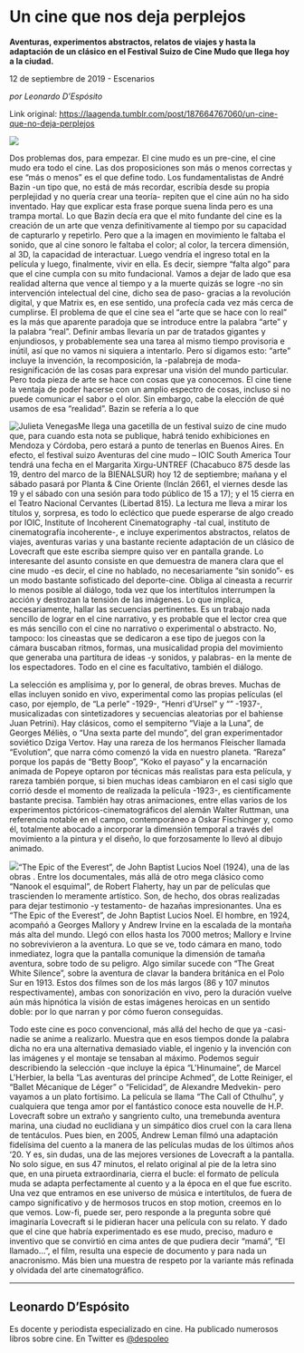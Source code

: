 # Un cine que nos deja perplejos

**Aventuras, experimentos abstractos, relatos de viajes y hasta la adaptación de un clásico en el Festival Suizo de Cine Mudo que llega hoy a la ciudad.**

12 de septiembre de 2019 - Escenarios

_por Leonardo D’Espósito_

Link original: https://laagenda.tumblr.com/post/187664767060/un-cine-que-no-deja-perplejos

![](https://64.media.tumblr.com/5e5333e113ebf28996f482ca0885bdc2/746e048f6354d93c-5d/s500x750/f1c8c259cf4376ace3eac5480ca805f8ad539251.jpg)

Dos problemas dos, para empezar. El cine mudo es un pre-cine, el cine mudo era todo el cine. Las dos proposiciones son más o menos correctas y ese “más o menos” es el que define todo. Los fundamentalistas de André Bazin -un tipo que, no está de más recordar, escribía desde su propia perplejidad y no quería crear una teoría- repiten que el cine aún no ha sido inventado. Hay que explicar esta frase porque suena linda pero es una trampa mortal. Lo que Bazin decía era que el mito fundante del cine es la creación de un arte que venza definitivamente al tiempo por su capacidad de capturarlo y repetirlo. Pero que a la imagen en movimiento le faltaba el sonido, que al cine sonoro le faltaba el color; al color, la tercera dimensión, al 3D, la capacidad de interactuar. Luego vendría el ingreso total en la película y luego, finalmente, vivir en ella. Es decir, siempre “falta algo” para que el cine cumpla con su mito fundacional. Vamos a dejar de lado que esa realidad alterna que vence al tiempo y a la muerte quizás se logre -no sin intervención intelectual del cine, dicho sea de paso- gracias a la revolución digital, y que Matrix es, en ese sentido, una profecía cada vez más cerca de cumplirse. El problema de que el cine sea el “arte que se hace con lo real” es la más que aparente paradoja que se introduce entre la palabra “arte” y la palabra “real”. Definir ambas llevaría un par de tratados gigantes y enjundiosos, y probablemente sea una tarea al mismo tiempo provisoria e inútil, así que no vamos ni siquiera a intentarlo. Pero sí digamos esto: “arte” incluye la invención, la recomposición, la -palabreja de moda- resignificación de las cosas para expresar una visión del mundo particular. Pero toda pieza de arte se hace con cosas que ya conocemos. El cine tiene la ventaja de poder hacerse con un amplio espectro de cosas, incluso si no puede comunicar el sabor o el olor. Sin embargo, cabe la elección de qué usamos de esa “realidad”. Bazin se refería a lo que 

![Julieta Venegas](https://64.media.tumblr.com/3e93c6bfd0febb442e04b170a775ecb4/746e048f6354d93c-e9/s250x400/c038a543728c62f65fb7a8f23330e3bfabf2046c.jpg)Me llega una gacetilla de un festival suizo de cine mudo que, para cuando esta nota se publique, habrá tenido exhibiciones en Mendoza y Córdoba, pero estará a punto de tenerlas en Buenos Aires. En efecto, el  festival suizo Aventuras del cine mudo – IOIC South America Tour tendrá una fecha en el Margarita Xirgu-UNTREF (Chacabuco 875 desde las 19, dentro del marco de la BIENALSUR) hoy 12 de septiembre; mañana y el sábado pasará por Planta & Cine Oriente (Inclán 2661, el viernes desde las 19 y el sábado con una sesión para todo público de 15 a 17); y el 15 cierra en el Teatro Nacional Cervantes (Libertad 815). La lectura me lleva a mirar los títulos y, sorpresa, es todo lo ecléctico que puede esperarse de algo creado por IOIC, Institute of Incoherent Cinematography -tal cual, instituto de cinematografía incoherente-, e incluye experimentos abstractos, relatos de viajes, aventuras varias y una bastante reciente adaptación de un clásico de Lovecraft que este escriba siempre quiso ver en pantalla grande. Lo interesante del asunto consiste en que demuestra de manera clara que el cine mudo -es decir, el cine no hablado, no necesariamente “sin sonido”- es un modo bastante sofisticado del deporte-cine. Obliga al cineasta a recurrir lo menos posible al diálogo, toda vez que los intertítulos interrumpen la acción y destrozan la tensión de las imágenes. Lo que implica, necesariamente, hallar las secuencias pertinentes. Es un trabajo nada sencillo de lograr en el cine narrativo, y es probable que el lector crea que es más sencillo con el cine no narrativo o experimental o abstracto. No, tampoco: los cineastas que se dedicaron a ese tipo de juegos con la cámara buscaban ritmos, formas, una musicalidad propia del movimiento que generaba una partitura de ideas -y sonidos, y palabras- en la mente de los espectadores. Todo en el cine es facultativo, también el diálogo. 

La selección es amplísima y, por lo general, de obras breves. Muchas de ellas incluyen sonido en vivo, experimental como las propias películas (el caso, por ejemplo, de “La perle” -1929-, “Henri d’Ursel” y “” -1937-, musicalizadas con sintetizadores y secuencias aleatorias por el bahiense Juan Petrini). Hay clásicos, como el sempiterno “Viaje a la Luna”, de Georges Méliès, o “Una sexta parte del mundo”, del gran experimentador soviético Dziga Vertov. Hay una rareza de los hermanos Fleischer llamada “Evolution”, que narra cómo comenzó la vida en nuestro planeta. “Rareza” porque los papás de “Betty Boop”, “Koko el payaso” y la encarnación animada de Popeye optaron por técnicas más realistas para esta película, y rareza también porque, si bien muchas ideas cambiaron en el casi siglo que corrió desde el momento de realizada la película -1923-, es científicamente bastante precisa. También hay otras animaciones, entre ellas varios de los experimentos pictóricos-cinematográficos del alemán Walter Ruttman, una referencia notable en el campo, contemporáneo a Oskar Fischinger y, como él, totalmente abocado a incorporar la dimensión temporal a través del movimiento a la pintura y el diseño, lo que forzosamente lo llevó al dibujo animado. 

![](https://64.media.tumblr.com/65dfcfbfd01ed83de44111d42351983b/746e048f6354d93c-57/s500x750/ac54c2ae14fce034465c37dbee773efcc7767f81.jpg)“The Epic of the Everest”, de John Baptist Lucios Noel (1924), una de las obras .
Entre los documentales, más allá de otro mega clásico como “Nanook el esquimal”, de Robert Flaherty, hay un par de películas que trascienden lo meramente artístico. Son, de hecho, dos obras realizadas para dejar testimonio -y testamento- de hazañas impresionantes. Una es “The Epic of the Everest”, de John Baptist Lucios Noel. El hombre, en 1924, acompañó a Georges Mallory y Andrew Irvine en la escalada de la montaña más alta del mundo. Llegó con ellos hasta los 7000 metros; Mallory e Irvine no sobrevivieron a la aventura. Lo que se ve, todo cámara en mano, todo inmediatez, logra que la pantalla comunique la dimensión de tamaña aventura, sobre todo de su peligro. Algo similar sucede con “The Great White Silence”, sobre la aventura de clavar la bandera británica en el Polo Sur en 1913. Estos dos filmes son de los más largos (86 y 107 minutos respectivamente), ambas con sonorización en vivo, pero la duración vuelve aún más hipnótica la visión de estas imágenes heroicas en un sentido doble: por lo que narran y por cómo fueron conseguidas.

Todo este cine es poco convencional, más allá del hecho de que ya -casi- nadie se anime a realizarlo. Muestra que en esos tiempos donde la palabra dicha no era una alternativa demasiado viable, el ingenio y la invención con las imágenes y el montaje se tensaban al máximo. Podemos seguir describiendo la selección -que incluye la épica “L'Hinumaine”, de Marcel L'Herbier, la bella “Las aventuras del príncipe Achmed”, de Lotte Reiniger, el “Ballet Mécanique de Léger” o “Felicidad”, de Alexandre Medvekin- pero vayamos a un plato fortísimo. La película se llama “The Call of Cthulhu”, y cualquiera que tenga amor por el fantástico conoce esta nouvelle de H.P. Lovecraft sobre un extraño y sangriento culto, una tremebunda aventura marina, una ciudad no euclidiana y un simpático dios cruel con la cara llena de tentáculos. Pues bien, en 2005, Andrew Leman filmó una adaptación fidelísima del cuento a la manera de las películas mudas de los últimos años ‘20. Y es, sin dudas, una de las mejores versiones de Lovecraft a la pantalla. No solo sigue, en sus 47 minutos, el relato original al pie de la letra sino que, en una pirueta extraordinaria, cierra el bucle: el formato de película muda se adapta perfectamente al cuento y a la época en el que fue escrito. Una vez que entramos en ese universo de música e intertítulos, de fuera de campo significativo y de hermosos trucos en stop motion, creemos en lo que vemos. Low-fi, puede ser, pero responde a la pregunta sobre qué imaginaría Lovecraft si le pidieran hacer una película con su relato. Y dado que el cine que habría experimentado es ese mudo, preciso, maduro e inventivo que se convirtió en cima antes de que pudiera decir “mamá”, “El llamado…”, el film, resulta una especie de documento y para nada un anacronismo. Más bien una muestra de respeto por la variante más refinada y olvidada del arte cinematográfico.

  




---

Leonardo D’Espósito
-------------------

 Es docente y periodista especializado en cine. Ha publicado numerosos libros sobre cine. En Twitter es [@despoleo](https://twitter.com/despoleo) 


